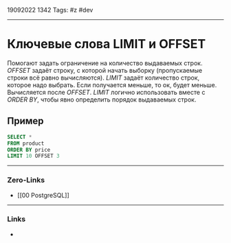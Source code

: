 19092022 1342
Tags: #z #dev

---
# Ключевые слова LIMIT и OFFSET

Помогают задать ограничение на количество выдаваемых строк.
*OFFSET* задаёт строку, с которой начать выборку (пропускаемые строки всё равно вычисляются).
*LIMIT* задаёт количество строк, которое надо выбрать. Если получается меньше, то ок, будет меньше. Вычисляется после *OFFSET*.
*LIMIT* логично использовать вместе с *ORDER BY*, чтобы явно определить порядок выдаваемых строк.

## Пример

```sql
SELECT *
FROM product
ORDER BY price
LIMIT 10 OFFSET 3
```

---
### Zero-Links
- [[00 PostgreSQL]]

---
### Links
- 